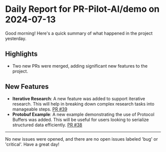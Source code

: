 # Daily Report for PR-Pilot-AI/demo on 2024-07-13

Good morning! Here's a quick summary of what happened in the project yesterday.

## Highlights
- Two new PRs were merged, adding significant new features to the project.

## New Features
- **Iterative Research**: A new feature was added to support iterative research. This will help in breaking down complex research tasks into manageable steps. [PR #39](https://github.com/PR-Pilot-AI/demo/pull/39)
- **Protobuf Example**: A new example demonstrating the use of Protocol Buffers was added. This will be useful for users looking to serialize structured data efficiently. [PR #38](https://github.com/PR-Pilot-AI/demo/pull/38)

---

No new issues were opened, and there are no open issues labeled 'bug' or 'critical'. Have a great day!